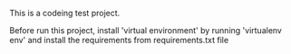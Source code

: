 This is a codeing test project.

Before run this project, install 'virtual environment' by running 'virtualenv env'
and install the requirements from requirements.txt file